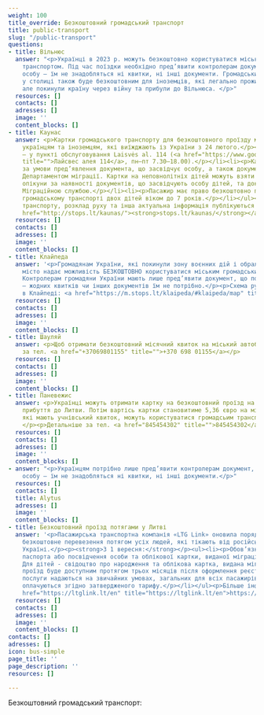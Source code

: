 ```yaml
---
weight: 100
title_override: Безкоштовний громадський транспорт
title: public-transport
slug: "/public-transport"
questions:
- title: Вільнюс
  answer: "<p>Українці в 2023 р. можуть безкоштовно користуватися міським громадським
    транспортом. Під час поїздки необхідно пред’явити контролерам документ, що засвідчує
    особу – їм не знадобляться ні квитки, ні інші документи. Громадський транспорт
    у столиці також буде безкоштовним для іноземців, які легально проживали в Україні,
    але покинули країну через війну та прибули до Вільнюса. </p>"
  resources: []
  contacts: []
  adresses: []
  image: ''
  content_blocks: []
- title: Каунас
  answer: <p>Картки громадського транспорту для безкоштовного проїзду містом видаються
    українцям та іноземцям, які виїжджають із України з 24 лютого.</p><ul><li><p>Отримання
    – у пункті обслуговування Laisvės al. 114 (<a href="https://www.google.com/maps/place/Laisv%C4%97s+al.+114,+44253+Kaunas/@54.8980238,23.9016282,17z/data=!3m1!4b1!4m5!3m4!1s0x46e7220c70835701:0xa8d6f940092cf0b8!8m2!3d54.8980238!4d23.9016282"
    title="">Лайсвес алея 114</a>, пн–пт 7.30–18.00).</p></li><li><p>Картка видається
    за умови пред’явлення документа, що засвідчує особу, а також документа, виданого
    Департаментом міграції. Картки на неповнолітніх дітей можуть взяти батьки чи законні
    опікуни за наявності документів, що засвідчують особу дітей, та документів, виданих
    Міграційною службою.</p></li><li><p>Пасажир має право безкоштовно перевозити у
    громадському транспорті двох дітей віком до 7 років.</p></li></ul><p>Зупинки громадського
    транспорту, розклад руху та інша актуальна інформація публікуються на сайті <a
    href="http://stops.lt/kaunas/"><strong>stops.lt/kaunas/</strong></a>.</p>
  resources: []
  contacts: []
  adresses: []
  image: ''
  content_blocks: []
- title: Клайпеда
  answer: '<p>Громадянам України, які покинули зону воєнних дій і обрали Клайпеду,
    місто надає можливість БЕЗКОШТОВНО користуватися міським громадським транспортом.
    Контролерам громадяни України мають лише пред’явити документ, що посвідчує особу
    – жодних квитків чи інших документів їм не потрібно.</p><p>Схема руху транспорту
    в Клайпеді: <a href="https://m.stops.lt/klaipeda/#klaipeda/map" title="https://m.stops.lt/klaipeda/#klaipeda/map"><strong>https://m.stops.lt/klaipeda/#klaipeda/map</strong></a></p>'
  resources: []
  contacts: []
  adresses: []
  image: ''
  content_blocks: []
- title: Шауляй
  answer: <p>Щоб отримати безкоштовний місячний квиток на міський автобус, зателефонуйте
    за тел. <a href="+37069801155" title="">+370 698 01155</a></p>
  resources: []
  contacts: []
  adresses: []
  image: ''
  content_blocks: []
- title: Паневежис
  answer: <p>Українці можуть отримати картку на безкоштовний проїзд на 1 місяц після
    прибуття до Литви. Потім вартісь картки становитиме 5,36 євро на місяц.</p><p>Діти,
    які мають учнівський квиток, можуть користуватися громадсьим транспортом безкоштовно.
    </p><p>Детальніше за тел. <a href="845454302" title="">845454302</a> (російською)</p>
  resources: []
  contacts: []
  adresses: []
  image: ''
  content_blocks: []
- answer: "<p>Українцям потрібно лише пред’явити контролерам документ, що засвідчує
    особу – їм не знадобляться ні квитки, ні інші документи.</p>"
  resources: []
  contacts: []
  title: Alytus
  adresses: []
  image: ''
  content_blocks: []
- title: Безкоштовний проїзд потягами у Литві
  answer: '<p>Пасажирська транспортна компанія «LTG Link» оновила порядок і забезпечує
    безкоштовне перевезення потягом усіх людей, які тікають від російської війни в
    Україні.</p><p><strong>З 1 вересня:</strong></p><ul><li><p>Обов’язковим є пред’явлення
    паспорта або посвідчення особи та облікової картки, виданої міграційною службою.
    Для дітей - свідоцтво про народження та облікова картка, видана міграційною службою.</p></li><li><p>Безкоштовний
    проїзд буде доступним протягом трьох місяців після оформлення реєстраційної картки.</p></li><li><p>Додаткові
    послуги надаються на звичайних умовах, загальних для всіх пасажирів, тобто тобто
    оплачуються згідно затвердженого тарифу.</p></li></ul><p>Більше інформації: <a
    href="https://ltglink.lt/en" title="https://ltglink.lt/en">https://ltglink.lt/en</a></p>'
  resources: []
  contacts: []
  adresses: []
  image: ''
  content_blocks: []
contacts: []
adresses: []
icon: bus-simple
page_title: ''
page_description: ''
resources: []

---
```

Безкоштовний громадський транспорт: